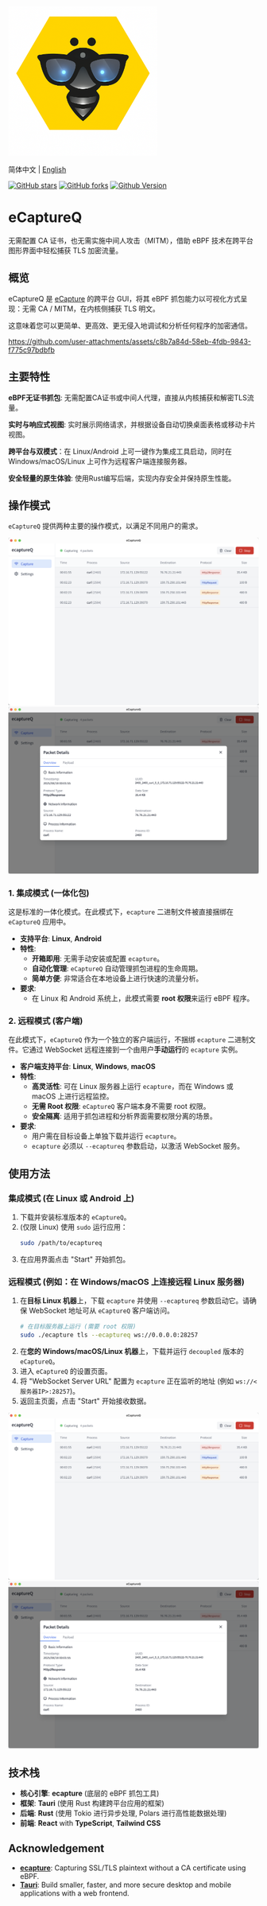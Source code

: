 <img src="./images/ecaptureq.png" alt="eCaptureQ Logo" width="300" height="300"/>

简体中文 | [English](./README.md)

[![GitHub stars](https://img.shields.io/github/stars/gojue/ecaptureq.svg?label=Stars&logo=github)](https://github.com/gojue/ecaptureq)
[![GitHub forks](https://img.shields.io/github/forks/gojue/ecaptureq?label=Forks&logo=github)](https://github.com/gojue/ecaptureq)
[![Github Version](https://img.shields.io/github/v/release/gojue/ecaptureq?display_name=tag&include_prereleases&sort=semver)](https://github.com/gojue/ecaptureq/releases)


# eCaptureQ

无需配置 CA 证书，也无需实施中间人攻击（MITM），借助 eBPF 技术在跨平台图形界面中轻松捕获 TLS 加密流量。

## 概览

eCaptureQ 是 [eCapture](https://github.com/gojue/ecaptureQ/releases) 的跨平台 GUI，将其 eBPF 抓包能力以可视化方式呈现：无需 CA / MITM，在内核侧捕获 TLS 明文。

这意味着您可以更简单、更高效、更无侵入地调试和分析任何程序的加密通信。

https://github.com/user-attachments/assets/c8b7a84d-58eb-4fdb-9843-f775c97bdbfb

## 主要特性

**eBPF无证书抓包**: 无需配置CA证书或中间人代理，直接从内核捕获和解密TLS流量。

**实时与响应式视图**: 实时展示网络请求，并根据设备自动切换桌面表格或移动卡片视图。

**跨平台与双模式**：在 Linux/Android 上可一键作为集成工具启动，同时在 Windows/macOS/Linux 上可作为远程客户端连接服务器。

**安全轻量的原生体验**: 使用Rust编写后端，实现内存安全并保持原生性能。
  
## 操作模式

`eCaptureQ` 提供两种主要的操作模式，以满足不同用户的需求。

![](./images/packet_list.png)
![](./images/packet_detail_overview.png)

### 1\. 集成模式 (一体化包)

这是标准的一体化模式。在此模式下，`ecapture` 二进制文件被直接捆绑在 `eCaptureQ` 应用中。

  * **支持平台**: **Linux**, **Android**
  * **特性**:
      * **开箱即用**: 无需手动安装或配置 `ecapture`。
      * **自动化管理**: `eCaptureQ` 自动管理抓包进程的生命周期。
      * **简单方便**: 非常适合在本地设备上进行快速的流量分析。
  * **要求**:
      * 在 Linux 和 Android 系统上，此模式需要 **root 权限**来运行 eBPF 程序。

### 2\. 远程模式 (客户端)

在此模式下，`eCaptureQ` 作为一个独立的客户端运行，不捆绑 `ecapture` 二进制文件。它通过 WebSocket 远程连接到一个由用户**手动运行**的 `ecapture` 实例。

  * **客户端支持平台**: **Linux**, **Windows**, **macOS**
  * **特性**:
      * **高灵活性**: 可在 Linux 服务器上运行 `ecapture`，而在 Windows 或 macOS 上进行远程监控。
      * **无需 Root 权限**: `eCaptureQ` 客户端本身不需要 root 权限。
      * **安全隔离**: 适用于抓包进程和分析界面需要权限分离的场景。
  * **要求**:
      * 用户需在目标设备上单独下载并运行 `ecapture`。
      * `ecapture` 必须以 `--ecaptureq` 参数启动，以激活 WebSocket 服务。

## 使用方法

### 集成模式 (在 Linux 或 Android 上)

1.  下载并安装标准版本的 `eCaptureQ`。
2.  (仅限 Linux) 使用 `sudo` 运行应用：
    ```bash
    sudo /path/to/ecaptureq
    ```
3.  在应用界面点击 "Start" 开始抓包。

### 远程模式 (例如：在 Windows/macOS 上连接远程 Linux 服务器)

1.  在**目标 Linux 机器**上，下载 `ecapture` 并使用 `--ecaptureq` 参数启动它。请确保 WebSocket 地址可从 `eCaptureQ` 客户端访问。
    ```bash
    # 在目标服务器上运行 (需要 root 权限)
    sudo ./ecapture tls --ecaptureq ws://0.0.0.0:28257
    ```
2.  在**您的 Windows/macOS/Linux 机器**上，下载并运行 `decoupled` 版本的 `eCaptureQ`。
3.  进入 `eCaptureQ` 的设置页面。
4.  将 "WebSocket Server URL" 配置为 `ecapture` 正在监听的地址 (例如 `ws://<服务器IP>:28257`)。
5.  返回主页面，点击 "Start" 开始接收数据。

![](./images/packet_list.png)
![](./images/packet_detail_overview.png)

## 技术栈

  * **核心引擎**: **ecapture** (底层的 eBPF 抓包工具)
  * **框架**: **Tauri** (使用 Rust 构建跨平台应用的框架)
  * **后端**: **Rust** (使用 Tokio 进行异步处理, Polars 进行高性能数据处理)
  * **前端**: **React** with **TypeScript**, **Tailwind CSS**

## Acknowledgement

  * **[ecapture](https://github.com/gojue/ecapture)**: Capturing SSL/TLS plaintext without a CA certificate using eBPF.
  * **[Tauri](https://tauri.app/)**:  Build smaller, faster, and more secure desktop and mobile applications with a web frontend.